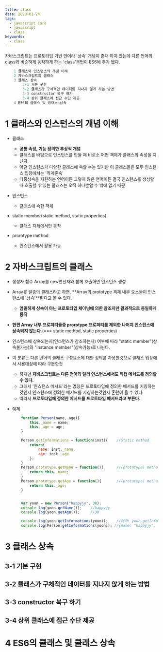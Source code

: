```yaml
---
title: class
date: 2020-01-24
tags:
  - javascript Core
  - javascript
  - class
keywords:
  - class
---
```


자바스크립트는 프로토타입 기반 언어라 '상속' 개념이 존재 하지 았는데
다른 언어의 class와 비슷하게 동작하게 하는 'class'문법이 ES6에 추가 됐다.




```js
	1 클래스와 인스턴스의 개념 이해
	2 자바스크립트의 클래스
	3 클래스 상속
		3-1 기본 구현
		3-2 클래스가 구체적인 데이터를 지나지 않게 하는 방법
		3-3 constructor 복구 하기 
		3-4 상위 클래스에 접근 수단 제공
	4 ES6의 클래스 및 클래스 상속

```
# 1 클래스와 인스턴스의 개념 이해
* 클래스
    - **공통 속성, 기능 정의한 추상적 개념**
    - 클래스를 바탕으로 인스턴스를 만들 때 비로소 어떤 객체가 클래스의 속성을 지닌다.
    - 어떤 인스턴스가 다양한 클래스에 속할 수는 있지만 이 클래스들은 모두 인스턴스 입장에서는 '직계존속'
    - 다중상속을 지원하는 언어이든 그렇지 않은 언어이든 결국 인스턴스를 생성할 때 호출할 수 있는 클래스는 오직 하나뿐일 수 밖에 없기 때문

* 인스턴스
    - 클래스에 속한 객체 

* static member(static method, static properties)
    - 클래스 자체에서만 동작
* prorotype method
    - 인스턴스에서 활용 가능

# 2 자바스크립트의 클래스
* 생성자 함수 Array를 new연선자와 함께 호출하면 인스턴스 생성
* Array를 일종의 클래스라고 하면, **Array의 prototype 객체 내부 요소들이 인스턴스에 '상속'**된다고 볼 수 있다. 
    - **엄밀하게 상속이 아닌 프로토타입 체이닝에 의한 참조지만 결과적으로 동일하게 동작**
* **한편 Array 내부 프로퍼티들중 prorotype 프로퍼티를 제외한 나머지 인스턴스에 상속되지 않는다.**(=== static method, static properties)

* 인스턴스에 상속되는지(인스턴스가 참조하는지) 여부에 따라 "static member"(상속불가능)와 "instance member"(상속가능)로 나뉜다.
* 이 분류는 다른 언어의 클래스 구성요소에 대한 정의를 차용한것으로 클래스 입장에서 사용대상에 따라 구분한것 
    - 하지만 **자바스크립트는 다른 언어와 달리 인스턴스에서도 직접 메서드를 정의할 수 있다.**
    - 그래서 '인스턴스 메서드'라는 명칭은 프로토타입에 정의한 메서드를 지칭하는 것인지 인스턴스에 정의한 메서드를 지칭하는것인지 혼란이 올 수 있다.
    - 따라서 **프로토타입에 정의한 메서드를 프로토타입 메서드라고 부른다.**

*  예제
    ```js
        function Person(name, age){
            this._name = name;
            this._age = age;
        }

        Person.getInformations = function(inst){    //Static emthod
            return{
                name: inst._name,
                age: inst._age
            };
        }
        Person.prototype.getName = function(){      //(prototype) method
            return this._name;
        }
        Person.prototype.getAge = function(){       //(prototype) method
            return this._age;
        }


        var yoon = new Person("happyjy", 30);
        console.log(yoon.getName());    //happyjy
        console.log(yoon.getAge());     //30

        console.log(yoon.getInformations(yoon));    //에러! yoon.getInformations is not a function
        console.log(Person.getInformations(yoon)); //{name: "happyjy", age: "30"}
    ```
# 3 클래스 상속
## 3-1 기본 구현
## 3-2 클래스가 구체적인 데이터를 지나지 않게 하는 방법
## 3-3 constructor 복구 하기 
## 3-4 상위 클래스에 접근 수단 제공
# 4 ES6의 클래스 및 클래스 상속